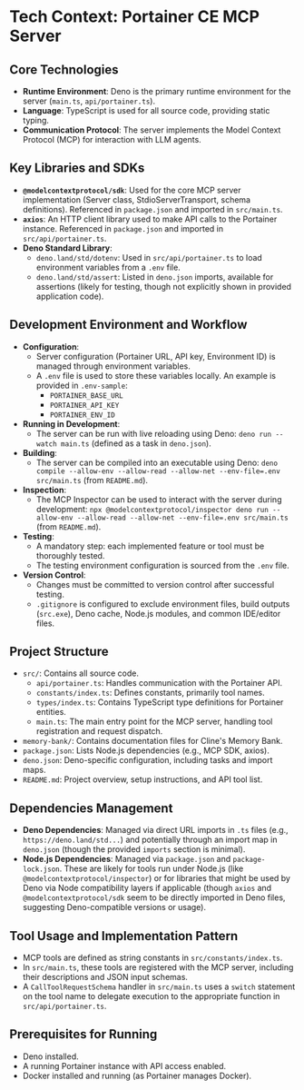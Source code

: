 # Tech Context: Portainer CE MCP Server

## Core Technologies

-   **Runtime Environment**: Deno is the primary runtime environment for the server (`main.ts`, `api/portainer.ts`).
-   **Language**: TypeScript is used for all source code, providing static typing.
-   **Communication Protocol**: The server implements the Model Context Protocol (MCP) for interaction with LLM agents.

## Key Libraries and SDKs

-   **`@modelcontextprotocol/sdk`**: Used for the core MCP server implementation (Server class, StdioServerTransport, schema definitions). Referenced in `package.json` and imported in `src/main.ts`.
-   **`axios`**: An HTTP client library used to make API calls to the Portainer instance. Referenced in `package.json` and imported in `src/api/portainer.ts`.
-   **Deno Standard Library**:
    -   `deno.land/std/dotenv`: Used in `src/api/portainer.ts` to load environment variables from a `.env` file.
    -   `deno.land/std/assert`: Listed in `deno.json` imports, available for assertions (likely for testing, though not explicitly shown in provided application code).

## Development Environment and Workflow

-   **Configuration**:
    -   Server configuration (Portainer URL, API key, Environment ID) is managed through environment variables.
    -   A `.env` file is used to store these variables locally. An example is provided in `.env-sample`:
        -   `PORTAINER_BASE_URL`
        -   `PORTAINER_API_KEY`
        -   `PORTAINER_ENV_ID`
-   **Running in Development**:
    -   The server can be run with live reloading using Deno: `deno run --watch main.ts` (defined as a task in `deno.json`).
-   **Building**:
    -   The server can be compiled into an executable using Deno: `deno compile --allow-env --allow-read --allow-net --env-file=.env src/main.ts` (from `README.md`).
-   **Inspection**:
    -   The MCP Inspector can be used to interact with the server during development: `npx @modelcontextprotocol/inspector deno run --allow-env --allow-read --allow-net --env-file=.env src/main.ts` (from `README.md`).
-   **Testing**:
    -   A mandatory step: each implemented feature or tool must be thoroughly tested.
    -   The testing environment configuration is sourced from the `.env` file.
-   **Version Control**:
    -   Changes must be committed to version control after successful testing.
    -   `.gitignore` is configured to exclude environment files, build outputs (`src.exe`), Deno cache, Node.js modules, and common IDE/editor files.

## Project Structure

-   `src/`: Contains all source code.
    -   `api/portainer.ts`: Handles communication with the Portainer API.
    -   `constants/index.ts`: Defines constants, primarily tool names.
    -   `types/index.ts`: Contains TypeScript type definitions for Portainer entities.
    -   `main.ts`: The main entry point for the MCP server, handling tool registration and request dispatch.
-   `memory-bank/`: Contains documentation files for Cline's Memory Bank.
-   `package.json`: Lists Node.js dependencies (e.g., MCP SDK, axios).
-   `deno.json`: Deno-specific configuration, including tasks and import maps.
-   `README.md`: Project overview, setup instructions, and API tool list.

## Dependencies Management

-   **Deno Dependencies**: Managed via direct URL imports in `.ts` files (e.g., `https://deno.land/std...`) and potentially through an import map in `deno.json` (though the provided `imports` section is minimal).
-   **Node.js Dependencies**: Managed via `package.json` and `package-lock.json`. These are likely for tools run under Node.js (like `@modelcontextprotocol/inspector`) or for libraries that might be used by Deno via Node compatibility layers if applicable (though `axios` and `@modelcontextprotocol/sdk` seem to be directly imported in Deno files, suggesting Deno-compatible versions or usage).

## Tool Usage and Implementation Pattern

-   MCP tools are defined as string constants in `src/constants/index.ts`.
-   In `src/main.ts`, these tools are registered with the MCP server, including their descriptions and JSON input schemas.
-   A `CallToolRequestSchema` handler in `src/main.ts` uses a `switch` statement on the tool name to delegate execution to the appropriate function in `src/api/portainer.ts`.

## Prerequisites for Running

-   Deno installed.
-   A running Portainer instance with API access enabled.
-   Docker installed and running (as Portainer manages Docker).
